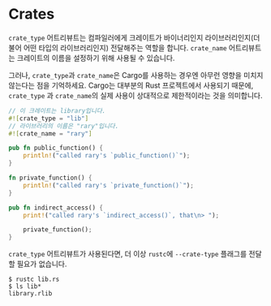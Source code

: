 # Crates

`crate_type` 어트리뷰트는 컴파일러에게 크레이트가 바이너리인지 라이브러리인지(더불어 어떤 타입의 라이브러리인지) 전달해주는 역할을 합니다. `crate_name` 어트리뷰트는 크레이트의 이름을 설정하기 위해 사용될 수 있습니다.

그러나, `crate_type`과 `crate_name`은 Cargo를 사용하는 경우엔 아무런 영향을 미치지 않는다는 점을 기억하세요. Cargo는 대부분의 Rust 프로젝트에서 사용되기 때문에, `crate_type` 과 `crate_name`의 실제 사용이 상대적으로 제한적이라는 것을 의미합니다.

```rust
// 이 크레이트는 library입니다.
#![crate_type = "lib"]
// 라이브러리의 이름은 "rary"입니다.
#![crate_name = "rary"]

pub fn public_function() {
    println!("called rary's `public_function()`");
}

fn private_function() {
    println!("called rary's `private_function()`");
}

pub fn indirect_access() {
    print!("called rary's `indirect_access()`, that\n> ");

    private_function();
}
```

`crate_type` 어트리뷰트가 사용된다면, 더 이상 `rustc`에 `--crate-type` 플래그를 전달할 필요가 없습니다.

```
$ rustc lib.rs
$ ls lib*
library.rlib
```